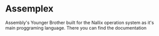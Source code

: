 # Assemplex
Assembly's Younger Brother
built for the Nallix operation system as it's main proggraming language.
There you can find the documentation
